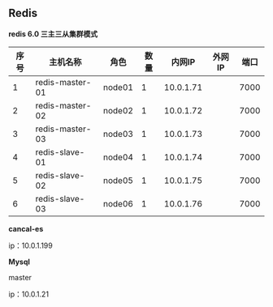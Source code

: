 



## Redis

**redis 6.0 三主三从集群模式**

| 序号 | 主机名称        | 角色   | 数量 | 内网IP    | 外网IP | 端口 |
| ---- | --------------- | ------ | ---- | --------- | ------ | ---- |
| 1    | redis-master-01 | node01 | 1    | 10.0.1.71 |        | 7000 |
| 2    | redis-master-02 | node02 | 1    | 10.0.1.72 |        | 7000 |
| 3    | redis-master-03 | node03 | 1    | 10.0.1.73 |        | 7000 |
| 4    | redis-slave-01  | node04 | 1    | 10.0.1.74 |        | 7000 |
| 5    | redis-slave-02  | node05 | 1    | 10.0.1.75 |        | 7000 |
| 6    | redis-slave-03  | node06 | 1    | 10.0.1.76 |        | 7000 |

**cancal-es**

ip：10.0.1.199

**Mysql**

master

ip：10.0.1.21

